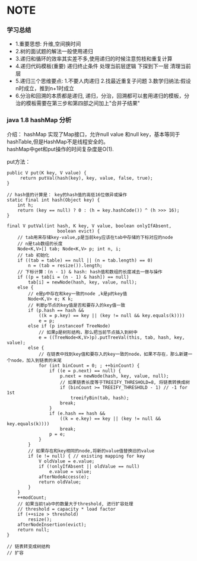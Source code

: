 # NOTE
### 学习总结
- 1.重要思想: 升维,空间换时间  
- 2.树的面试题的解法一般使用递归
- 3.递归和循环的效率其实差不多,使用递归的时候注意剪枝和重复计算
- 4.递归代码模板(重要)  递归终止条件 处理当前层逻辑 下探到下一层 清理当前层
- 5.递归三个思维要点: 1.不要人肉递归 2.找最近重复子问题 3.数学归纳法:假设n时成立，推到n+1时成立
- 6.分治和回溯的本质都是递归, 递归，分治，回溯都可以套用递归的模板，分治的模板需要在第三步和第四部之间加上"合并子结果"

### java 1.8 hashMap 分析
介绍： hashMap 实现了Map接口，允许null value 和null key，基本等同于hashTable,但是HashMap不是线程安全的。  
hashMap中get和put操作的时间复杂度是O(1).  

put方法：
```
public V put(K key, V value) {
     return putVal(hash(key), key, value, false, true);
}

// hash值的计算是： key的hash值的高低16位做异或操作
static final int hash(Object key) {
    int h;
    return (key == null) ? 0 : (h = key.hashCode()) ^ (h >>> 16);
}

final V putVal(int hash, K key, V value, boolean onlyIfAbsent,
                   boolean evict) {
    // tab用来存储key-value,p是当前key应该在tab中存储的下标对应的node
    // n是tab数组的长度               
    Node<K,V>[] tab; Node<K,V> p; int n, i;
    // tab 初始化
    if ((tab = table) == null || (n = tab.length) == 0)
        n = (tab = resize()).length;
    // 下标计算：(n - 1) & hash: hash值和数组的长度减去一做与操作
    if ((p = tab[i = (n - 1) & hash]) == null)
        tab[i] = newNode(hash, key, value, null);
    else {
        // e是p中存在和key一致的node ,k是p的key值
        Node<K,V> e; K k;
        // 判断p节点的key值是否和要存入的key值一致
        if (p.hash == hash &&
            ((k = p.key) == key || (key != null && key.equals(k))))
            e = p;
        else if (p instanceof TreeNode)
            // 如果p是树形结构，那么把当前节点插入到树中
            e = ((TreeNode<K,V>)p).putTreeVal(this, tab, hash, key, value);
        else {
            // 在链表中找到key值和要存入的key一致的node，如果不存在，那么新建一个node，加入到链表的末尾
            for (int binCount = 0; ; ++binCount) {
                if ((e = p.next) == null) {
                    p.next = newNode(hash, key, value, null);
                    // 如果链表长度等于TREEIFY_THRESHOLD=8, 将链表转换成树
                    if (binCount >= TREEIFY_THRESHOLD - 1) // -1 for 1st
                        treeifyBin(tab, hash);
                    break;
                }
                if (e.hash == hash &&
                    ((k = e.key) == key || (key != null && key.equals(k))))
                    break;
                p = e;
            }
        }
        // 如果存在和key相同的node,将新的value值替换旧的value
        if (e != null) { // existing mapping for key
            V oldValue = e.value;
            if (!onlyIfAbsent || oldValue == null)
                e.value = value;
            afterNodeAccess(e);
            return oldValue;
        }
    }
    ++modCount;
    // 如果当前tab中的数量大于threshold, 进行扩容处理
    // threshold = capacity * load factor
    if (++size > threshold)
        resize();
    afterNodeInsertion(evict);
    return null;
}

// 链表转变成树结构
// 扩容

```